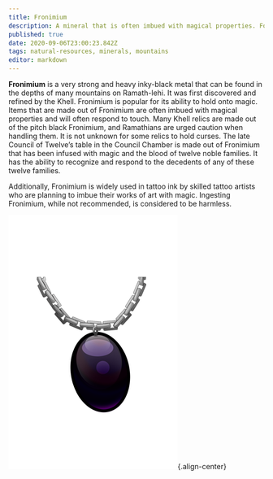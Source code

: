 ```yaml
---
title: Fronimium
description: A mineral that is often imbued with magical properties. Found in many Khellin relics and tattoo inks.
published: true
date: 2020-09-06T23:00:23.842Z
tags: natural-resources, minerals, mountains
editor: markdown
---
```


**Fronimium** is a very strong and heavy inky-black metal that can be found in the depths of many mountains on Ramath-lehi. It was first discovered and refined by the Khell. Fronimium is popular for its ability to hold onto magic. Items that are made out of Fronimium are often imbued with magical properties and will often respond to touch. Many Khell relics are made out of the pitch black Fronimium, and Ramathians are urged caution when handling them. It is not unknown for some relics to hold curses. The late Council of Twelve’s table in the Council Chamber is made out of Fronimium that has been infused with magic and the blood of twelve noble families. It has the ability to recognize and respond to the decedents of any of these twelve families.

Additionally, Fronimium is widely used in tattoo ink by skilled tattoo artists who are planning to imbue their works of art with magic. Ingesting Fronimium, while not recommended, is considered to be harmless.

![temrin-fronimium.png](/natural-resources/temrin-fronimium.png "An inky-black oval pendant made of Fronimium hanging from a silver chain. Image by Temrin."){.align-center}